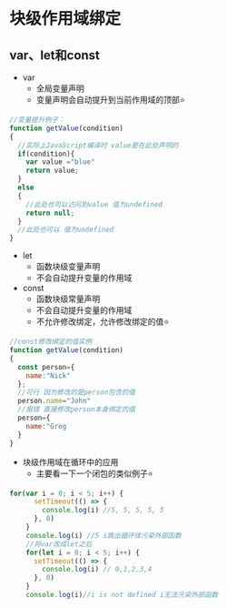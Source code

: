 # 块级作用域绑定

## var、let和const

* var
  * 全局变量声明
  * 变量声明会自动提升到当前作用域的顶部⭐

```Javascript
//变量提升例子：
function getValue(condition)
{
  //实际上JavaScript编译时 value是在此处声明的
  if(condition){
    var value ="blue"
    return value;
  }
  else
  {
    //此处也可以访问到value 值为undefined
    return null;
  }
  //此处也可以 值为undefined
}
```

* let
  * 函数块级变量声明
  * 不会自动提升变量的作用域
* const
  * 函数块级常量声明
  * 不会自动提升变量的作用域
  * 不允许修改绑定，允许修改绑定的值⭐

```Javascript
//const修改绑定的值实例
function getValue(condition)
{
  const person={
    name:"Nick"
  };
  //可行 因为修改的是person包含的值
  person.name="John"
  //报错 直接修改person本身绑定的值
  person={
    name:"Greg
  }
}
```

* 块级作用域在循环中的应用
  * 主要看一下一个闭包的类似例子⭐

```javaScript
for(var i = 0; i < 5; i++) {
      setTimeout(() => {
        console.log(i) //5, 5, 5, 5, 5
      }, 0)
    }
    console.log(i) //5 i跳出循环体污染外部函数
    //将var改成let之后
    for(let i = 0; i < 5; i++) {
      setTimeout(() => {
        console.log(i) // 0,1,2,3,4
      }, 0)
    }
    console.log(i)//i is not defined i无法污染外部函数
```